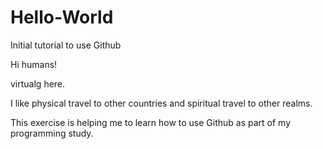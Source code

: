 # Hello-World
Initial tutorial to use Github

Hi humans!

virtualg here.

I like physical travel to other countries and spiritual travel to other realms.

This exercise is helping me to learn how to use Github as part of my programming study.

